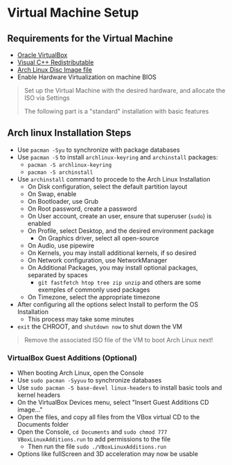 # Virtual Machine Setup

## Requirements for the Virtual Machine

- [Oracle VirtualBox](https://www.virtualbox.org/)
- [Visual C++ Redistributable](https://learn.microsoft.com/en-us/cpp/windows/latest-supported-vc-redist)
- [Arch Linux Disc Image file](https://archlinux.org/download/)
- Enable Hardware Virtualization on machine BIOS

> Set up the Virtual Machine with the desired hardware, and allocate the ISO via Settings
>
> The following part is a "standard" installation with basic features

## Arch linux Installation Steps

- Use `pacman -Syu` to synchronize with package databases
- Use `pacman -S` to install `archlinux-keyring` and `archinstall` packages:
  - `pacman -S archlinux-keyring`
  - `pacman -S archinstall`
- Use `archinstall` command to procede to the Arch Linux Installation
  - On Disk configuration, select the default partition layout
  - On Swap, enable
  - On Bootloader, use Grub
  - On Root password, create a password
  - On User account, create an user, ensure that superuser (`sudo`) is enabled
  - On Profile, select Desktop, and the desired environment package
    - On Graphics driver, select all open-source
  - On Audio, use pipewire
  - On Kernels, you may install additional kernels, if so desired
  - On Network configuration, use NetworkManager
  - On Additional Packages, you may install optional packages, separated by spaces
    - `git fastfetch htop tree zip unzip` and others are some exemples of commonly used packages
  - On Timezone, select the appropriate timezone
- After configuring all the options select Install to perform the OS Installation
  - This process may take some minutes
- `exit` the CHROOT, and `shutdown now` to shut down the VM

> Remove the associated ISO file of the VM to boot Arch Linux next!

### VirtualBox Guest Additions (Optional)

- When booting Arch Linux, open the Console
- Use `sudo pacman -Syyuu` to synchronize databases
- Use `sudo pacman -S base-devel linux-headers` to install basic tools and kernel headers
- On the VirtualBox Devices menu, select "Insert Guest Additions CD image..."
- Open the files, and copy all files from the VBox virtual CD to the Documents folder
- Open the Console, `cd Documents` and `sudo chmod 777 VBoxLinuxAdditions.run` to add permissions to the file
  - Then run the file `sudo ./VBoxLinuxAdditions.run`
- Options like fullScreen and 3D acceleration may now be usable
